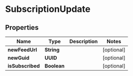 

# SubscriptionUpdate


## Properties

| Name | Type | Description | Notes |
|------------ | ------------- | ------------- | -------------|
|**newFeedUrl** | **String** |  |  [optional] |
|**newGuid** | **UUID** |  |  [optional] |
|**isSubscribed** | **Boolean** |  |  [optional] |




